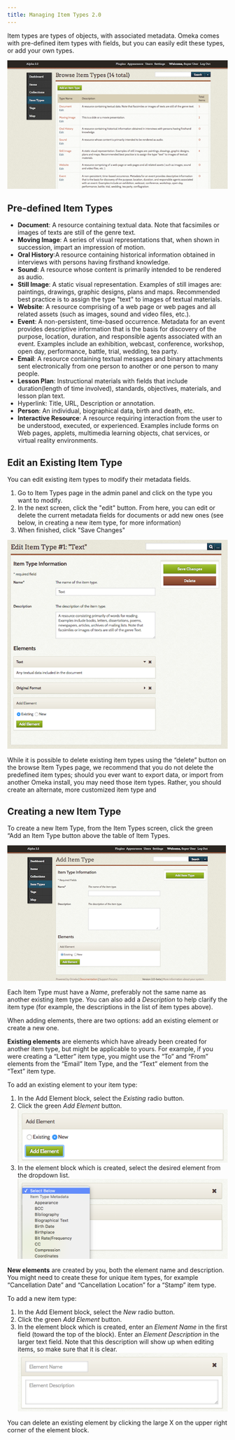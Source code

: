 ```yaml
---
title: Managing Item Types 2.0
---
```


Item types are types of objects, with associated metadata. Omeka comes with pre-defined item types with fields, but you can easily edit these types, or add your own types.

![Item types browse view](../doc_files/itemTypeBrowse.png)

Pre-defined Item Types
---------------------------------------------------------

-   **Document**: A resource containing textual data. Note that facsimiles or images of texts are still of the genre text.
-   **Moving Image**: A series of visual representations that, when shown in succession, impart an impression of motion.
-   **Oral History**:A resource containing historical information obtained in interviews with persons having firsthand knowledge.
-   **Sound**: A resource whose content is primarily intended to be rendered as audio.
-   **Still Image**: A static visual representation. Examples of still images are: paintings, drawings, graphic designs, plans and maps. Recommended best practice is to assign the type "text" to images of textual materials.
-   **Website**: A resource comprising of a web page or web pages and all related assets (such as images, sound and video files, etc.).
-   **Event**: A non-persistent, time-based occurrence. Metadata for an event provides descriptive information that is the basis for discovery of the purpose, location, duration, and responsible agents associated with an event. Examples include an exhibition, webcast, conference, workshop, open day, performance, battle, trial, wedding, tea party.
-   **Email**: A resource containing textual messages and binary attachments sent electronically from one person to another or one person to many people.
-   **Lesson Plan**: Instructional materials with fields that include duration(length of time involved), standards, objectives, materials, and lesson plan text.
-   Hyperlink: Title, URL, Description or annotation.
-   **Person**: An individual, biographical data, birth and death, etc.
-   **Interactive Resource**: A resource requiring interaction from the user to be understood, executed, or experienced. Examples include forms on Web pages, applets, multimedia learning objects, chat services, or virtual reality environments.

Edit an Existing Item Type 
---------------------------------------------------------------
You can edit existing item types to modify their metadata fields.

1.  Go to Item Types page in the admin panel and click on the type you want to modify.
2.  In the next screen, click the "edit" button. From here, you can edit or delete the current metadata fields for documents or add new ones (see below, in creating a new item type, for more information)
3.  When finished, click "Save Changes"

![Editing the Item Type “Text”](../doc_files/itemTypeEdit.png)

While it is possible to delete existing item types using the “delete” button on the browse Item Types page, we recommend that you do not delete the predefined item types; should you ever want to export data, or import from another Omeka install, you may need those item types. Rather, you should create an alternate, more customized item type and 

Creating a new Item Type
--------------------------------------------------------------
To create a new Item Type, from the Item Types screen, click the green “Add an Item Type button above the table of Item Types.

![Add Item Type basic view](../doc_files/itemTypeAdd.png)

Each Item Type must have a *Name*, preferably not the same name as another existing item type. You can also add a *Description* to help clarify the item type (for example, the descriptions in the list of item types above).

When adding elements, there are two options: add an existing element or create a new one.

**Existing elements** are elements which have already been created for another item type, but might be applicable to yours. For example, if you were creating a “Letter” item type, you might use the “To” and “From” elements from the “Email” Item Type, and the “Text” element from the “Text” item type.

To add an existing element to your item type: 

1. In the Add Element block, select the *Existing* radio button.
1. Click the green *Add Element* button.
![Add element block](../doc_files/itemTypeAddElm.png)
1. In the element block which is created, select the desired element from the dropdown list.
![Element block with dropdown list opened.](../doc_files/itemTypeExistElm.png)

**New elements** are created by you, both the element name and description. You might need to create these for unique item types, for example “Cancellation Date” and “Cancellation Location” for a “Stamp” item type.

To add a new item type:

1. In the Add Element block, select the *New* radio button.
1. Click the green *Add Element* button.
1. In the element block which is created, enter an *Element Name* in the first field (toward the top of the block). Enter an *Element Description* in the larger text field. Note that this description will show up when editing items, so make sure that it is clear.
![New element block with no input](../doc_files/itemTypeNewElm.png)

You can delete an existing element by clicking the large X on the upper right corner of the element block.
